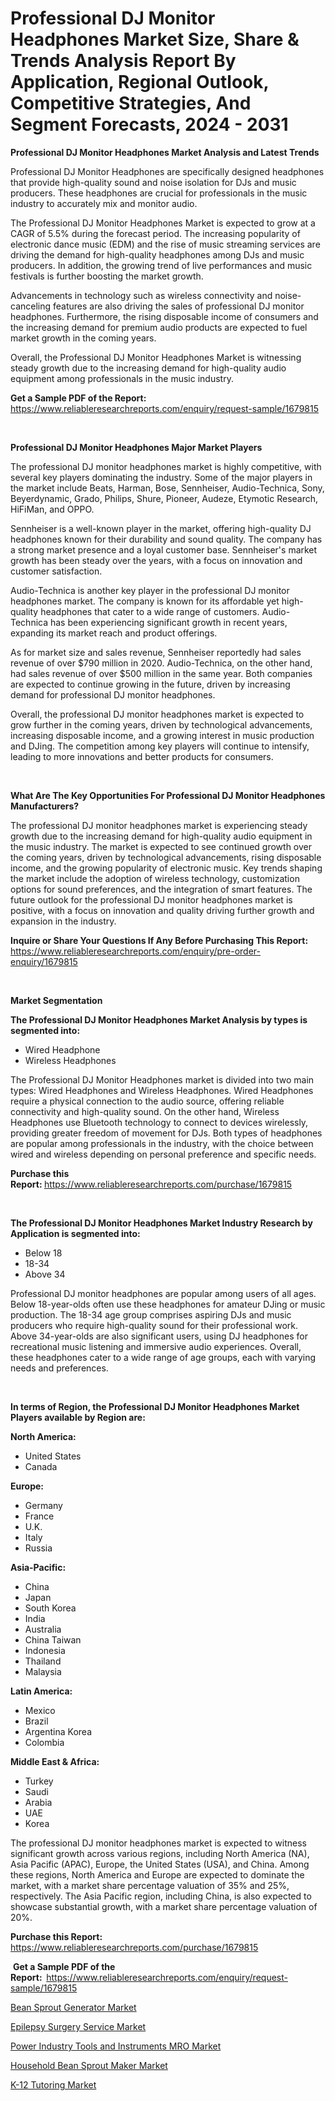 <p><h1>Professional DJ Monitor Headphones Market Size, Share & Trends Analysis Report By Application, Regional Outlook, Competitive Strategies, And Segment Forecasts, 2024 - 2031</h1></p><p><strong>Professional DJ Monitor Headphones Market Analysis and Latest Trends</strong></p>
<p><p>Professional DJ Monitor Headphones are specifically designed headphones that provide high-quality sound and noise isolation for DJs and music producers. These headphones are crucial for professionals in the music industry to accurately mix and monitor audio.</p><p>The Professional DJ Monitor Headphones Market is expected to grow at a CAGR of 5.5% during the forecast period. The increasing popularity of electronic dance music (EDM) and the rise of music streaming services are driving the demand for high-quality headphones among DJs and music producers. In addition, the growing trend of live performances and music festivals is further boosting the market growth.</p><p>Advancements in technology such as wireless connectivity and noise-canceling features are also driving the sales of professional DJ monitor headphones. Furthermore, the rising disposable income of consumers and the increasing demand for premium audio products are expected to fuel market growth in the coming years.</p><p>Overall, the Professional DJ Monitor Headphones Market is witnessing steady growth due to the increasing demand for high-quality audio equipment among professionals in the music industry.</p></p>
<p><strong>Get a Sample PDF of the Report:&nbsp;</strong> <a href="https://www.reliableresearchreports.com/enquiry/request-sample/1679815">https://www.reliableresearchreports.com/enquiry/request-sample/1679815</a></p>
<p>&nbsp;</p>
<p><strong>Professional DJ Monitor Headphones Major Market Players</strong></p>
<p><p>The professional DJ monitor headphones market is highly competitive, with several key players dominating the industry. Some of the major players in the market include Beats, Harman, Bose, Sennheiser, Audio-Technica, Sony, Beyerdynamic, Grado, Philips, Shure, Pioneer, Audeze, Etymotic Research, HiFiMan, and OPPO.</p><p>Sennheiser is a well-known player in the market, offering high-quality DJ headphones known for their durability and sound quality. The company has a strong market presence and a loyal customer base. Sennheiser's market growth has been steady over the years, with a focus on innovation and customer satisfaction.</p><p>Audio-Technica is another key player in the professional DJ monitor headphones market. The company is known for its affordable yet high-quality headphones that cater to a wide range of customers. Audio-Technica has been experiencing significant growth in recent years, expanding its market reach and product offerings.</p><p>As for market size and sales revenue, Sennheiser reportedly had sales revenue of over $790 million in 2020. Audio-Technica, on the other hand, had sales revenue of over $500 million in the same year. Both companies are expected to continue growing in the future, driven by increasing demand for professional DJ monitor headphones.</p><p>Overall, the professional DJ monitor headphones market is expected to grow further in the coming years, driven by technological advancements, increasing disposable income, and a growing interest in music production and DJing. The competition among key players will continue to intensify, leading to more innovations and better products for consumers.</p></p>
<p>&nbsp;</p>
<p><strong>What Are The Key Opportunities For Professional DJ Monitor Headphones Manufacturers?</strong></p>
<p><p>The professional DJ monitor headphones market is experiencing steady growth due to the increasing demand for high-quality audio equipment in the music industry. The market is expected to see continued growth over the coming years, driven by technological advancements, rising disposable income, and the growing popularity of electronic music. Key trends shaping the market include the adoption of wireless technology, customization options for sound preferences, and the integration of smart features. The future outlook for the professional DJ monitor headphones market is positive, with a focus on innovation and quality driving further growth and expansion in the industry.</p></p>
<p><strong>Inquire or Share Your Questions If Any Before Purchasing This Report:</strong> <a href="https://www.reliableresearchreports.com/enquiry/pre-order-enquiry/1679815">https://www.reliableresearchreports.com/enquiry/pre-order-enquiry/1679815</a></p>
<p>&nbsp;</p>
<p><strong>Market Segmentation</strong></p>
<p><strong>The Professional DJ Monitor Headphones Market Analysis by types is segmented into:</strong></p>
<p><ul><li>Wired Headphone</li><li>Wireless Headphones</li></ul></p>
<p><p>The Professional DJ Monitor Headphones market is divided into two main types: Wired Headphones and Wireless Headphones. Wired Headphones require a physical connection to the audio source, offering reliable connectivity and high-quality sound. On the other hand, Wireless Headphones use Bluetooth technology to connect to devices wirelessly, providing greater freedom of movement for DJs. Both types of headphones are popular among professionals in the industry, with the choice between wired and wireless depending on personal preference and specific needs.</p></p>
<p><strong>Purchase this Report:&nbsp;</strong><a href="https://www.reliableresearchreports.com/purchase/1679815">https://www.reliableresearchreports.com/purchase/1679815</a></p>
<p>&nbsp;</p>
<p><strong>The Professional DJ Monitor Headphones Market Industry Research by Application is segmented into:</strong></p>
<p><ul><li>Below 18</li><li>18-34</li><li>Above 34</li></ul></p>
<p><p>Professional DJ monitor headphones are popular among users of all ages. Below 18-year-olds often use these headphones for amateur DJing or music production. The 18-34 age group comprises aspiring DJs and music producers who require high-quality sound for their professional work. Above 34-year-olds are also significant users, using DJ headphones for recreational music listening and immersive audio experiences. Overall, these headphones cater to a wide range of age groups, each with varying needs and preferences.</p></p>
<p>&nbsp;</p>
<p><strong>In terms of Region, the Professional DJ Monitor Headphones Market Players available by Region are:</strong></p>
<p>
    <p> <strong> North America: </strong>
        <ul>
            <li>United States</li>
            <li>Canada</li>
        </ul>
        </p> 
    <p> <strong> Europe: </strong>
        <ul>
            <li>Germany</li>
            <li>France</li>
            <li>U.K.</li>
            <li>Italy</li>
            <li>Russia</li>
        </ul>
        </p> 
    <p> <strong> Asia-Pacific: </strong>
        <ul>
            <li>China</li>
            <li>Japan</li>
            <li>South Korea</li>
            <li>India</li>
            <li>Australia</li>
            <li>China Taiwan</li>
            <li>Indonesia</li>
            <li>Thailand</li>
            <li>Malaysia</li>
        </ul>
        </p> 
    <p> <strong> Latin America: </strong>
        <ul>
            <li>Mexico</li>
            <li>Brazil</li>
            <li>Argentina Korea</li>
            <li>Colombia</li>
        </ul>
        </p> 
    <p> <strong> Middle East & Africa: </strong>
        <ul>
            <li>Turkey</li>
            <li>Saudi</li>
            <li>Arabia</li>
            <li>UAE</li>
            <li>Korea</li>
        </ul>
    </p>
    </p>
<p><p>The professional DJ monitor headphones market is expected to witness significant growth across various regions, including North America (NA), Asia Pacific (APAC), Europe, the United States (USA), and China. Among these regions, North America and Europe are expected to dominate the market, with a market share percentage valuation of 35% and 25%, respectively. The Asia Pacific region, including China, is also expected to showcase substantial growth, with a market share percentage valuation of 20%.</p></p>
<p><strong>Purchase this Report: </strong><a href="https://www.reliableresearchreports.com/purchase/1679815">https://www.reliableresearchreports.com/purchase/1679815</a></p>
<p>&nbsp;<strong>Get a Sample PDF of the Report:&nbsp;&nbsp;</strong><a href="https://www.reliableresearchreports.com/enquiry/request-sample/1679815">https://www.reliableresearchreports.com/enquiry/request-sample/1679815</a></p>
<p><strong></strong></p>
<p><p><a href="https://github.com/YashRP12/Market-Research-Report-List-3/blob/main/bean-sprout-generator-market.md">Bean Sprout Generator Market</a></p><p><a href="https://medium.com/@caylawisoky8698/epilepsy-surgery-service-market-research-report-its-history-and-forecast-2024-to-2031-fd55677d67ed">Epilepsy Surgery Service Market</a></p><p><a href="https://medium.com/@christinegreen87/decoding-power-industry-tools-and-instruments-mro-market-metrics-market-share-trends-and-growth-0fa0080df752">Power Industry Tools and Instruments MRO Market</a></p><p><a href="https://github.com/khayangel/Market-Research-Report-List-2/blob/main/household-bean-sprout-maker-market.md">Household Bean Sprout Maker Market</a></p><p><a href="https://medium.com/@caylawisoky8698/k-12-tutoring-market-research-report-its-history-and-forecast-2024-to-2031-f81d8ed11aa6">K-12 Tutoring Market</a></p></p>